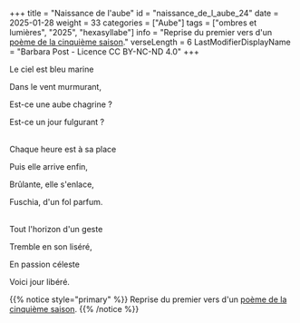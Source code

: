 +++
title = "Naissance de l'aube"
id = "naissance_de_l_aube_24"
date = 2025-01-28
weight = 33
categories = ["Aube"]
tags = ["ombres et lumières", "2025", "hexasyllabe"]
info = "Reprise du premier vers d'un [poème de la cinquième saison](../5_cinquieme_saison/matin_celeste)."
verseLength = 6
LastModifierDisplayName = "Barbara Post - Licence CC BY-NC-ND 4.0"
+++

Le ciel est bleu marine

Dans le vent murmurant,

Est-ce une aube chagrine ?

Est-ce un jour fulgurant ?

 \
Chaque heure est à sa place

Puis elle arrive enfin,

Brûlante, elle s'enlace,

Fuschia, d'un fol parfum.

 \
Tout l'horizon d'un geste

Tremble en son liséré,

En passion céleste

Voici jour libéré.

{{% notice style="primary" %}}
Reprise du premier vers d'un [poème de la cinquième saison](../5_cinquieme_saison/matin_celeste).
{{% /notice %}}
